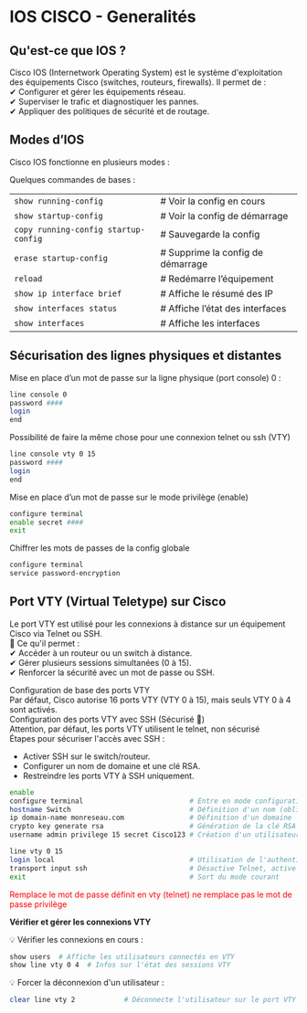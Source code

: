 # IOS CISCO - Generalités

## Qu'est-ce que IOS ? 

Cisco IOS (Internetwork Operating System) est le système d'exploitation des équipements Cisco (switches, routeurs, firewalls). Il permet de :  
✔ Configurer et gérer les équipements réseau.  
✔ Superviser le trafic et diagnostiquer les pannes.  
✔ Appliquer des politiques de sécurité et de routage.  

## Modes d’IOS

Cisco IOS fonctionne en plusieurs modes :

Quelques commandes de bases :  

|									|											|
|---------------------------------------|---------------------------------------|
|``show running-config  ``					|# Voir la config en cours  |
|``show startup-config `` 					|# Voir la config de démarrage  |
|``copy running-config startup-config``  	|# Sauvegarde la config  |
|``erase startup-config `` 					|# Supprime la config de démarrage  |
|``reload `` 								|# Redémarre l’équipement  |
|``show ip interface brief ``				|# Affiche le résumé des IP  |
|``show interfaces status ``				|# Affiche l’état des interfaces  |
|``show interfaces ``						|# Affiche les interfaces  |

## Sécurisation des lignes physiques et distantes

Mise en place d’un mot de passe sur la ligne physique (port console) 0 :   
```bash
line console 0 
password ####   
login  
end
```
Possibilité de faire la même chose pour une connexion telnet ou ssh (VTY)  
```bash
line console vty 0 15  
password ####   
login  
end 
```
Mise en place d’un mot de passe sur le mode privilège (enable)
```bash
configure terminal  
enable secret ####  
exit
```
Chiffrer les mots de passes de la config globale  
```bash
configure terminal  
service password-encryption
```

## Port VTY (Virtual Teletype) sur Cisco
Le port VTY est utilisé pour les connexions à distance sur un équipement Cisco via Telnet ou SSH.  
📌 Ce qu'il permet :  
✔ Accéder à un routeur ou un switch à distance.  
✔ Gérer plusieurs sessions simultanées (0 à 15).  
✔ Renforcer la sécurité avec un mot de passe ou SSH.  

Configuration de base des ports VTY  
Par défaut, Cisco autorise 16 ports VTY (VTY 0 à 15), mais seuls VTY 0 à 4 sont activés.  
Configuration des ports VTY avec SSH (Sécurisé 🔐)  
Attention, par défaut, les ports VTY utilisent le telnet, non sécurisé  
Étapes pour sécuriser l'accès avec SSH :
- Activer SSH sur le switch/routeur.  
- Configurer un nom de domaine et une clé RSA.
- Restreindre les ports VTY à SSH uniquement.  

```bash
enable
configure terminal							# Entre en mode configuration globale
hostname Switch           					# Définition d'un nom (obligatoire pour SSH)
ip domain-name monreseau.com				# Définition d'un domaine
crypto key generate rsa 	 				# Génération de la clé RSA (1024 bits minimum)
username admin privilege 15 secret Cisco123	# Création d'un utilisateur avec un mot de passe

line vty 0 15
login local               					# Utilisation de l'authentification locale
transport input ssh         				# Désactive Telnet, active SSH uniquement
exit										# Sort du mode courant 
```

 <span style="color:rgb(255, 0, 0)">Remplace le mot de passe définit en vty (telnet) ne remplace pas le mot de passe privilège</span> 
 
**Vérifier et gérer les connexions VTY**  

💡 Vérifier les connexions en cours : 
```bash
show users  # Affiche les utilisateurs connectés en VTY  
show line vty 0 4  # Infos sur l'état des sessions VTY  
```


💡 Forcer la déconnexion d'un utilisateur :  
```bash
clear line vty 2  			# Déconnecte l'utilisateur sur le port VTY 2
```
